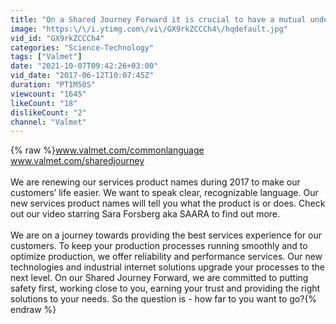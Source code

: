 ```yaml
---
title: "On a Shared Journey Forward it is crucial to have a mutual understanding"
image: "https:\/\/i.ytimg.com\/vi\/GX9rkZCCCh4\/hqdefault.jpg"
vid_id: "GX9rkZCCCh4"
categories: "Science-Technology"
tags: ["Valmet"]
date: "2021-10-07T09:42:26+03:00"
vid_date: "2017-06-12T10:07:45Z"
duration: "PT1M50S"
viewcount: "1645"
likeCount: "18"
dislikeCount: "2"
channel: "Valmet"
---
```

{% raw %}www.valmet.com/commonlanguage<br />www.valmet.com/sharedjourney<br /><br />We are renewing our services product names during 2017 to make our customers’ life easier. We want to speak clear, recognizable language. Our new services product names will tell you what the product is or does. Check out our video starring Sara Forsberg aka SAARA to find out more.<br /><br />We are on a journey towards providing the best services experience for our customers. To keep your production processes running smoothly and to optimize production, we offer reliability and performance services. Our new technologies and industrial internet solutions upgrade your processes to the next level. On our Shared Journey Forward, we are committed to putting safety first, working close to you, earning your trust and providing the right solutions to your needs. So the question is - how far to you want to go?{% endraw %}
